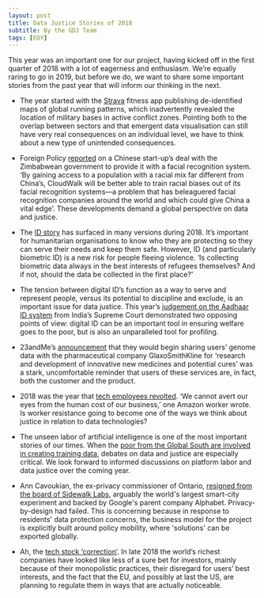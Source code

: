 ```yaml
---
layout: post
title: Data Justice Stories of 2018 
subtitle: By the GDJ Team
tags: [EOY]
---
```


This year was an important one for our project, having kicked off in the first quarter of 2018 with a lot of eagerness and enthusiasm. We’re equally raring to go in 2019, but before we do, we want to share some important stories from the past year that will inform our thinking in the next.

- The year started with the [Strava](https://www.theguardian.com/world/2018/jan/28/fitness-tracking-app-gives-away-location-of-secret-us-army-bases) fitness app publishing de-identified maps of global running patterns, which inadvertently revealed the location of military bases in active conflict zones. Pointing both to the overlap between sectors and that emergent data visualisation can still have very real consequences on an individual level, we have to think about a new type of unintended consequences.  

- Foreign Policy [reported](https://foreignpolicy.com/2018/07/24/beijings-big-brother-tech-needs-african-faces/) on a Chinese start-up’s deal with the Zimbabwean government to provide it with a facial recognition system. ‘By gaining access to a population with a racial mix far different from China’s, CloudWalk will be better able to train racial biases out of its facial recognition systems—a problem that has beleaguered facial recognition companies around the world and which could give China a vital edge’. These developments demand a global perspective on data and justice.

- The [ID story](https://www.wired.co.uk/article/united-nations-refugees-biometric-database-rohingya-myanmar-bangladesh) has surfaced in many versions during 2018. It’s important for humanitarian organisations to know who they are protecting so they can serve their needs and keep them safe. However, ID (and particularly biometric ID) is a new risk for people fleeing violence. ‘Is collecting biometric data always in the best interests of refugees themselves? And if not, should the data be collected in the first place?’

- The tension between digital ID’s function as a way to serve and represent people, versus its potential to discipline and exclude, is an important issue for data justice. This year’s [judgement on the Aadhaar ID system]( https://www.huffingtonpost.in/2018/09/25/what-is-the-aadhaar-judgement-of-the-supreme-court-about_a_23538865/) from India’s Supreme Court demonstrated two opposing points of view: digital ID can be an important tool in ensuring welfare goes to the poor, but is also an unparalleled tool for profiling.

- 23andMe’s [announcement](https://motherboard.vice.com/en_us/article/xwkaz3/23andme-sold-access-to-your-dna-library-to-big-pharma-but-you-can-opt-out) that they would begin sharing users’ genome data with the pharmaceutical company GlaxoSmithKline for ‘research and development of innovative new medicines and potential cures’ was a stark, uncomfortable reminder that users of these services are, in fact, both the customer and the product.
 
- 2018 was the year that [tech employees revolted](https://www.vox.com/technology/2018/10/18/17989482/google-amazon-employee-ethics-contracts). ‘We cannot avert our eyes from the human cost of our business,’ one Amazon worker wrote. Is worker resistance going to become one of the ways we think about justice in relation to data technologies?

- The unseen labor of artificial intelligence is one of the most important stories of our times. When the [poor from the Global South are involved in creating training data](https://www.bbc.com/news/technology-46055595), debates on data and justice are especially critical. We look forward to informed discussions on platform labor and data justice over the coming year.

- Ann Cavoukian, the ex-privacy commissioner of Ontario, [resigned from the board of Sidewalk Labs](https://gizmodo.com/privacy-expert-resigns-from-alphabet-backed-smart-city-1829934748), arguably the world's largest smart-city experiment and backed by Google's parent company Alphabet. Privacy-by-design had failed. This is concerning because in response to residents' data protection concerns, the business model for the project is explicitly built around policy mobility, where 'solutions' can be exported globally.
 
- Ah, the [tech stock ‘correction’](https://www.nytimes.com/2018/11/19/business/tech-stocks-markets-slump.html). In late 2018 the world’s richest companies have looked like less of a sure bet for investors, mainly because of their monopolistic practices, their disregard for users’ best interests, and the fact that the EU, and possibly at last the US, are planning to regulate them in ways that are actually noticeable.
